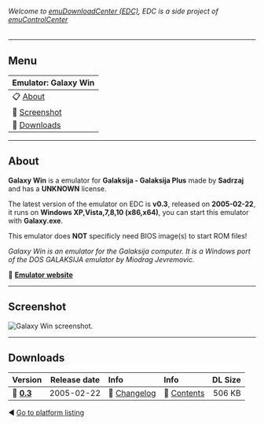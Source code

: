 ###### Welcome to [emuDownloadCenter (EDC)](https://github.com/PhoenixInteractiveNL/emuDownloadCenter/wiki/), EDC is a side project of [emuControlCenter](https://github.com/PhoenixInteractiveNL/emuControlCenter/wiki/)
***
## Menu
| **Emulator: Galaxy Win** |
|:---------|
| :clipboard: [About](#about) |
| :sunrise: [Screenshot](#screenshot) |
| :floppy_disk: [Downloads](#downloads) |
***
## About
**Galaxy Win** is a emulator for **Galaksija - Galaksija Plus** made by **Sadrzaj** and has a **UNKNOWN** license.

The latest version of the emulator on EDC is **v0.3**, released on **2005-02-22**, it runs on **Windows XP,Vista,7,8,10 (x86,x64)**, you can start this emulator with **Galaxy.exe**.

This emulator does **NOT** specificly need BIOS image(s) to start ROM files!

_Galaxy Win is an emulator for the Galaksija computer. It is a Windows port of the DOS GALAKSIJA emulator by Miodrag Jevremovic._

:link: [**Emulator website**](http://emulator.galaksija.org/)
***
## Screenshot
![](https://raw.githubusercontent.com/PhoenixInteractiveNL/emuDownloadCenter/master/hooks/galaxywin/screen.jpg "Galaxy Win screenshot.")
***
## Downloads
| Version  | Release date  | Info       | Info       | DL Size    |
|:---------|:-------------:|:-----------|:-----------|-----------:|
| :floppy_disk: [**0.3**](https://github.com/PhoenixInteractiveNL/edc-repo0003/raw/master/galaxywin/0.3.7z) | 2005-02-22 | :page_facing_up: [Changelog](https://github.com/PhoenixInteractiveNL/edc-repo0003/blob/master/galaxywin/0.3_changelog.txt) | :mag_right: [Contents](https://github.com/PhoenixInteractiveNL/edc-repo0003/blob/master/galaxywin/0.3_contents.txt) | 506 KB |

:arrow_backward: [Go to platform listing](https://github.com/PhoenixInteractiveNL/emuDownloadCenter/wiki/EDC-Platform-List)
